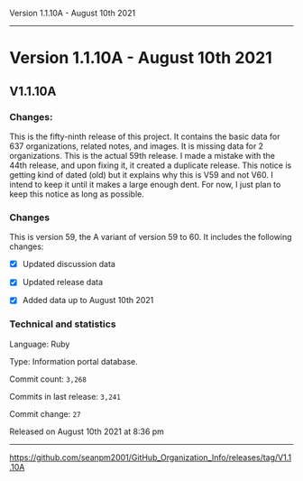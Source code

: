 Version 1.1.10A - August 10th 2021 

***

# Version 1.1.10A - August 10th 2021

## V1.1.10A

### Changes:

This is the fifty-ninth release of this project. It contains the basic data for 637 organizations, <!-- (fork count minus 2) !--> related notes, and images. It is missing data for 2 organizations. This is the actual 59th release. I made a mistake with the 44th release, and upon fixing it, it created a duplicate release. This notice is getting kind of dated (old) but it explains why this is V59 and not V60. I intend to keep it until it makes a large enough dent. For now, I just plan to keep this notice as long as possible.

<!-- This set of releases came 1 day late, as I didn't have time the previous day, as I got so much done and didn't have time for more. !-->

### Changes

This is version 59, the A variant of version 59 to 60. It includes the following changes:

- [x] Updated discussion data

- [x] Updated release data

- [x] Added data up to August 10th 2021

<!-- - [x] Updated Git navigation data

<!-- - [x] Deleted 3 `IGNORE.md` files !-->

### Technical and statistics

Language: Ruby

Type: Information portal database.

Commit count: `3,268`

Commits in last release: `3,241`

Commit change: `27`

Released on August 10th 2021 at 8:36 pm

***

https://github.com/seanpm2001/GitHub_Organization_Info/releases/tag/V1.1.10A

